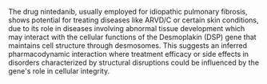 The drug nintedanib, usually employed for idiopathic pulmonary fibrosis, shows potential for treating diseases like ARVD/C or certain skin conditions, due to its role in diseases involving abnormal tissue development which may interact with the cellular functions of the Desmoplakin (DSP) gene that maintains cell structure through desmosomes. This suggests an inferred pharmacodynamic interaction where treatment efficacy or side effects in disorders characterized by structural disruptions could be influenced by the gene's role in cellular integrity.